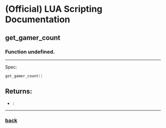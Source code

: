 
# (Official) LUA Scripting Documentation

## get_gamer_count

### Function undefined.
___
Spec:
```lua
get_gamer_count()
```

## Returns:
- `:` 

___
### [back](../other)
